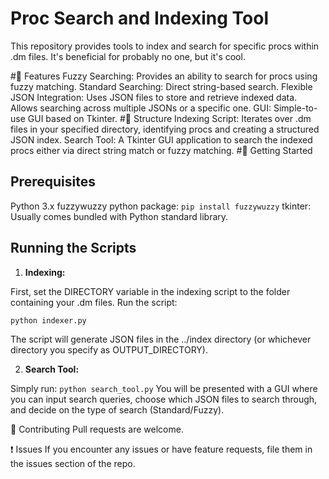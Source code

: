 # Proc Search and Indexing Tool
This repository provides tools to index and search for specific procs within .dm files. It's beneficial for probably no one, but it's cool.

#🌟 Features
Fuzzy Searching: Provides an ability to search for procs using fuzzy matching.
Standard Searching: Direct string-based search.
Flexible JSON Integration: Uses JSON files to store and retrieve indexed data. Allows searching across multiple JSONs or a specific one.
GUI: Simple-to-use GUI based on Tkinter.
#📁 Structure
Indexing Script: Iterates over .dm files in your specified directory, identifying procs and creating a structured JSON index.
Search Tool: A Tkinter GUI application to search the indexed procs either via direct string match or fuzzy matching.
#🚀 Getting Started
## Prerequisites
Python 3.x
fuzzywuzzy python package:
`pip install fuzzywuzzy`
tkinter: Usually comes bundled with Python standard library.
## Running the Scripts
1. **Indexing:**

First, set the DIRECTORY variable in the indexing script to the folder containing your .dm files. Run the script:

`python indexer.py`

The script will generate JSON files in the ../index directory (or whichever directory you specify as OUTPUT_DIRECTORY).

2. **Search Tool:**

Simply run:
`python search_tool.py`
You will be presented with a GUI where you can input search queries, choose which JSON files to search through, and decide on the type of search (Standard/Fuzzy).

🤝 Contributing
Pull requests are welcome.

❗ Issues
If you encounter any issues or have feature requests, file them in the issues section of the repo.

